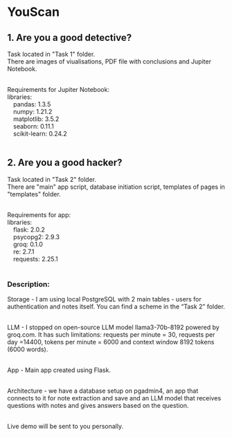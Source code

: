 # YouScan

## 1. Are you a good detective?<br />
  Task located in "Task 1" folder.<br />
  There are images of viualisations, PDF file with conclusions and Jupiter Notebook.<br /><br />

  Requirements for Jupiter Notebook:<br />
  libraries:<br />
    &emsp;pandas: 1.3.5<br />
    &emsp;numpy: 1.21.2<br />
    &emsp;matplotlib: 3.5.2<br />
    &emsp;seaborn: 0.11.1<br />
    &emsp;scikit-learn: 0.24.2<br /><br />

## 2. Are you a good hacker?<br />
  Task located in "Task 2" folder.<br />
  There are "main" app script, database initiation script, templates of pages in "templates" folder.<br /><br />

  Requirements for app:<br />
  libraries:<br />
    &emsp;flask: 2.0.2<br />
    &emsp;psycopg2: 2.9.3<br />
    &emsp;groq: 0.1.0<br />
    &emsp;re: 2.7.1<br />
    &emsp;requests: 2.25.1<br /><br />

### Description:<br />
Storage - I am using local PostgreSQL with 2 main tables - users for authentication and notes itself. You can find a scheme in the “Task 2” folder.<br /><br /> 

LLM - I stopped on open-source LLM model llama3-70b-8192 powered by groq.com. It has such limitations: requests per minute = 30, requests per day =14400, tokens per minute = 6000 and context window 8192 tokens (6000 words).<br /><br />

App - Main app created using Flask.<br /><br />

Architecture - we have a database setup on pgadmin4, an app that connects to it for note extraction and save and an LLM model that receives questions with notes and gives answers based on the question.<br /><br />

Live demo will be sent to you personally.


